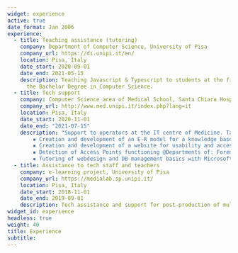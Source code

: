 ```yaml
---
widget: experience
active: true
date_format: Jan 2006
experience:
  - title: Teaching assistance (tutoring)
    company: Department of Computer Science, University of Pisa
    company_url: https://di.unipi.it/en/
    location: Pisa, Italy
    date_start: 2020-09-01
    date_end: 2021-05-15
    description: Teaching Javascript & Typescript to students at the first year of
      the Bachelor Degree in Computer Science. 
  - title: Tech support
    company: Computer Science area of Medical School, Santa Chiara Hospital, Pisa
    company_url: http://www.med.unipi.it/index.php?lang=it
    location: Pisa, Italy
    date_start: 2020-11-01
    date_end: "2021-07-15"
    description: "Support to operators at the IT centre of Medicine. Tasks: 
        ▪ Creation and development of an E-R model for a knowledge base of medicinal plants @Pharmacy Department, University of Pisa, with Microsoft Access database. 
        ▪ Creation and development of a website for usability and accessibility of the KB with Microsoft Sharepoint.
        ▪ Detection of Access Points functioning @Departments of: Forensic Medicine, Pathology, Pharmacology and Oncology, University of Pisa.
        ▪ Tutoring of webdesign and DB management basics with Microsoft Access and Sharepoint to pharmacy students"
  - title: Assistance to tech staff and teachers
    company: e-learning project, University of Pisa
    company_url: https://medialab.sp.unipi.it/
    location: Pisa, Italy
    date_start: 2018-11-01
    date_end: 2019-09-01
    description: Tech assistance and support for post-production of multimedia content.
widget_id: experience
headless: true
weight: 40
title: Experience
subtitle: 
---
```

